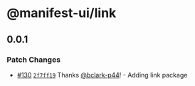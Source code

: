 # @manifest-ui/link

## 0.0.1
### Patch Changes



- [#130](https://github.com/project44/manifest-ui/pull/130) [`2f7ff19`](https://github.com/project44/manifest-ui/commit/2f7ff19d308dc4a66425076a7fa6309f716755ad) Thanks [@bclark-p44](https://github.com/bclark-p44)! - Adding link package
